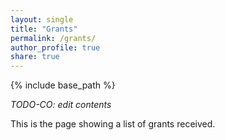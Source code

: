 ```yaml
---
layout: single
title: "Grants"
permalink: /grants/
author_profile: true
share: true
---
```


{% include base_path %}

*TODO-CO: edit contents*

This is the page showing a list of grants received.

